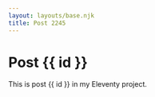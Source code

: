 ```yaml
---
layout: layouts/base.njk
title: Post 2245
---
```


# Post {{ id }}

This is post {{ id }} in my Eleventy project.
